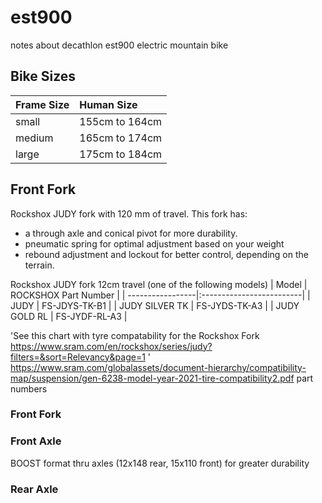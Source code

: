 # est900
notes about decathlon est900 electric mountain bike

## Bike Sizes
| Frame Size    | Human Size     | 
| ------------|:-----------------|
| small       | 155cm to 164cm   | 
| medium      | 165cm to 174cm   |
| large       | 175cm to 184cm   |

## Front Fork
Rockshox JUDY fork with 120 mm of travel.
This fork has:
- a through axle and conical pivot for more durability.
- pneumatic spring for optimal adjustment based on your weight
- rebound adjustment and lockout for better control, depending on the terrain.

Rockshox JUDY fork 12cm travel (one of the following models)
| Model            | ROCKSHOX Part Number     | 
| -----------------|:-------------------------|
| JUDY             |      FS-JDYS-TK-B1       | 
| JUDY SILVER TK   |      FS-JYDS-TK-A3       |
| JUDY GOLD RL     |      FS-JYDF-RL-A3       |

'See this chart with tyre compatability for the Rockshox Fork
https://www.sram.com/en/rockshox/series/judy?filters=&sort=Relevancy&page=1 '
https://www.sram.com/globalassets/document-hierarchy/compatibility-map/suspension/gen-6238-model-year-2021-tire-compatibility2.pdf
part numbers 

### Front Fork

### Front Axle
BOOST format thru axles (12x148 rear, 15x110 front) for greater durability












### Rear Axle

